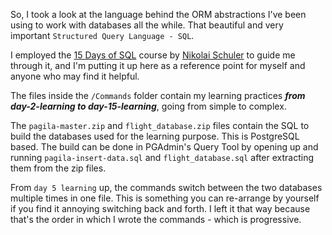 So, I took a look at the language behind the ORM abstractions I've been using to work with databases all the while. That beautiful and very important `Structured Query Language - SQL`.

I employed the [15 Days of SQL](https://udemy.com/course/15-days-of-sql) course by [Nikolai Schuler](https://linkedin.com/in/nikolai-schuler) to guide me through it, and I'm putting it up here as a reference point for myself and anyone who may find it helpful.

The files inside the `/Commands` folder contain my learning practices ***from day-2-learning to day-15-learning***, going from simple to complex.

The `pagila-master.zip` and `flight_database.zip` files contain the SQL to build the databases used for the learning purpose. This is PostgreSQL based. The build can be done in PGAdmin's Query Tool by opening up and running `pagila-insert-data.sql` and `flight_database.sql` after extracting them from the zip files.

From `day 5 learning` up, the commands switch between the two databases multiple times in one file. This is something you can re-arrange by yourself if you find it annoying switching back and forth. I left it that way because that's the order in which I wrote the commands - which is progressive.
